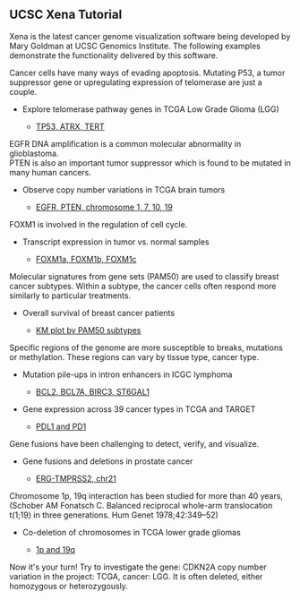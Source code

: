 ## UCSC Xena Tutorial

Xena is the latest cancer genome visualization software 
being developed by Mary Goldman at UCSC Genomics Institute. 
The following examples demonstrate the functionality 
delivered by this software.

Cancer cells have many ways of evading apoptosis. 
Mutating P53, a tumor suppressor gene or 
upregulating expression of telomerase are just a couple.

* Explore telomerase pathway genes in TCGA Low Grade Glioma (LGG)

  * [TP53, ATRX, TERT](https://xenabrowser.net/heatmap/?bookmark=e52775e76ecb7179306ae74c29742ecf)
  
EGFR DNA amplification is a common molecular abnormality in glioblastoma.  
PTEN is also an important tumor suppressor which is found to be mutated in many human cancers.
  
* Observe copy number variations in TCGA brain tumors

  * [EGFR, PTEN, chromosome 1, 7, 10, 19](https://xenabrowser.net/heatmap/?bookmark=a9bfaf0d54c826bc1c8d1f5423df4818)
  
FOXM1 is involved in the regulation of cell cycle.

* Transcript expression in tumor vs. normal samples

  * [FOXM1a, FOXM1b, FOXM1c](https://xenabrowser.net/heatmap/?bookmark=9cefe9084d867f10ca00e6a4a641987d)

Molecular signatures from gene sets (PAM50) are used to classify breast cancer subtypes. 
Within a subtype, the cancer cells often respond more similarly to particular treatments.

*  Overall survival of breast cancer patients

    * [KM plot by PAM50 subtypes](https://xenabrowser.net/heatmap/?bookmark=73f3cc8ab6f934e605a2f3568d00f91a)

Specific regions of the genome are more susceptible to breaks, mutations or methylation. 
These regions can vary by tissue type, cancer type.

* Mutation pile-ups in intron enhancers in ICGC lymphoma

  * [BCL2, BCL7A, BIRC3, ST6GAL1](https://xenabrowser.net/heatmap/?bookmark=27d8bc5b7904f768374a1eeae9baed81)
  
* Gene expression across 39 cancer types in TCGA and TARGET

  * [PDL1 and PD1](https://xenabrowser.net/heatmap/?bookmark=b095250231c43f1ff5e071ebf5cf3d0b)

Gene fusions have been challenging to detect, verify, and visualize.

* Gene fusions and deletions in prostate cancer

  * [ERG-TMPRSS2, chr21](https://xenabrowser.net/heatmap/?bookmark=0c994f539703ddae5e7f8ca0153e7c28)

Chromosome 1p, 19q interaction has been studied for more 
than 40 years, (Schober AM Fonatsch C. 
Balanced reciprocal whole-arm translocation t(1;19) 
in three generations. Hum Genet  1978;42:349–52)

* Co-deletion of chromosomes in TCGA lower grade gliomas

  * [1p and 19q](https://xenabrowser.net/heatmap/?bookmark=0bf10d0dd69ee9871fe0abce78a96dbc)
  
Now it's your turn!
Try to investigate the gene: CDKN2A copy number variation in the project: TCGA, cancer: LGG.
It is often deleted, either homozygous or heterozygously.
